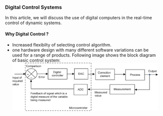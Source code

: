 ### Digital Control Systems


In this article, we will discuss the use of digital computers in the real-time control of dynamic systems.  
#### Why Digital Control ?   
- Increased flexibilty of selecting control algorithm.   
- one hardware design with many different software variations can be used for a range of products.
Following image shows the block diagram of basic control system:   
![Block Diagram of Digital Control System](/images/DC.jpg)
